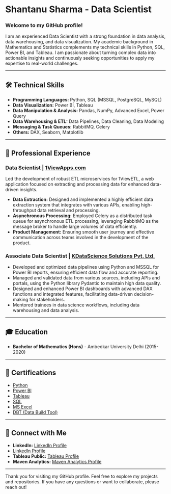 # Shantanu Sharma - Data Scientist

### Welcome to my GitHub profile!

I am an experienced Data Scientist with a strong foundation in data analysis, data warehousing, and data visualization. My academic background in Mathematics and Statistics complements my technical skills in Python, SQL, Power BI, and Tableau. I am passionate about turning complex data into actionable insights and continuously seeking opportunities to apply my expertise to real-world challenges.

---

## 🛠️ **Technical Skills**

- **Programming Languages:** Python, SQL (MSSQL, PostgreSQL, MySQL)
- **Data Visualization:** Power BI, Tableau
- **Data Manipulation & Analysis:** Pandas, NumPy, Advanced Excel, Power Query
- **Data Warehousing & ETL:** Data Pipelines, Data Cleaning, Data Modeling
- **Messaging & Task Queues:** RabbitMQ, Celery
- **Others:** DAX, Seaborn, Matplotlib

---

## 💼 **Professional Experience**

### **Data Scientist | [1ViewApps.com](https://1viewapps.com/etl/#top)**

Led the development of robust ETL microservices for 1ViewETL, a web application focused on extracting and processing data for enhanced data-driven insights.
- **Data Extraction:** Designed and implemented a highly efficient data extraction system that integrates with various APIs, enabling high-throughput data retrieval and processing.
- **Asynchronous Processing:** Employed Celery as a distributed task queue for asynchronous ETL processing, leveraging RabbitMQ as the message broker to handle large volumes of data efficiently.
- **Product Management:** Ensuring smooth user journey and effective communication across teams involved in the development of the product.

### **Associate Data Scientist | [KDataScience Solutions Pvt. Ltd.](https://kdatascience.com/)**

- Developed and optimized data pipelines using Python and MSSQL for Power BI reports, ensuring efficient data flow and accurate reporting.
- Managed and validated data from various sources, including APIs and portals, using the Python library Pydantic to maintain high data quality.
- Designed and enhanced Power BI dashboards with advanced DAX functions and integrated features, facilitating data-driven decision-making for stakeholders.
- Mentored trainees in data science workflows, including data warehousing and data analysis.

---

## 🎓 **Education**

- **Bachelor of Mathematics (Hons)** - Ambedkar University Delhi (2015-2020)

---

## 📄 **Certifications**

- [Python](https://www.coursera.org/share/786f2dbac36f7ee7470d3bab72684a60)
- [Power BI](https://www.udemy.com/certificate/UC-44e6e979-0288-461b-a7aa-eb28afe93ff0/)
- [Tableau](https://coursera.org/share/47754a838923295e841e3b772d74c8fc)
- [SQL](https://www.udemy.com/certificate/UC-b716f3ea-af2b-48af-bdb7-e93a15359700/)
- [MS Excel](https://www.coursera.org/account/accomplishments/verify/836TMNM5DYFS?utm_source=link&utm_medium=certificate&utm_content=cert_image&utm_campaign=sharing_cta&utm_product=course)
- [DBT (Data Build Tool)](https://www.linkedin.com/learning/certificates/6e70788ea26944ad1dc2490eae80ac6239486fc89431b8e8d96629f4aaa9dfe9?trk=share_certificate)

---

## 🚀 **Connect with Me**

- **LinkedIn:** [LinkedIn Profile](https://www.linkedin.com/in/mathoholic/)
- <a href="https://www.linkedin.com/in/mathoholic/" target="_blank">LinkedIn Profile</a>
- **Tableau Public:** [Tableau Profile](https://public.tableau.com/app/profile/mathoholiclite/vizzes)
- **Maven Analytics:** [Maven Analytics Profile](https://mavenanalytics.io/profile/Shantanu-Sharma/188954812)

---

Thank you for visiting my GitHub profile. Feel free to explore my projects and repositories. If you have any questions or want to collaborate, please reach out!
